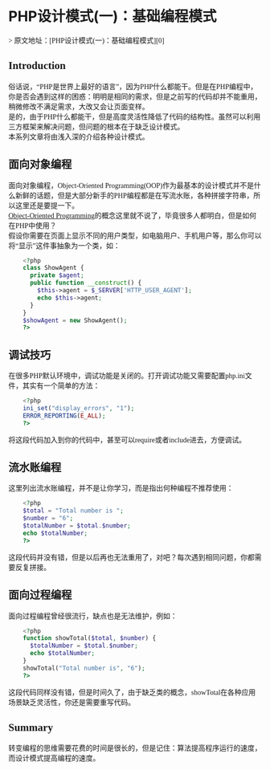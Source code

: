 # PHP设计模式(一)：基础编程模式

<font face=黑体>
> 原文地址：[PHP设计模式(一)：基础编程模式][0]

## Introduction

俗话说，“PHP是世界上最好的语言”，因为PHP什么都能干。但是在PHP编程中，你是否会遇到这样的困惑：明明是相同的需求，但是之前写的代码却并不能重用，稍微修改不满足需求，大改又会让页面变样。  
是的，由于PHP什么都能干，但是高度灵活性降低了代码的结构性。虽然可以利用三方框架来解决问题，但问题的根本在于缺乏设计模式。  
本系列文章将由浅入深的介绍各种设计模式。

## 面向对象编程

面向对象编程，Object-Oriented Programming(OOP)作为最基本的设计模式并不是什么新鲜的话题，但是大部分新手的PHP编程都是在写流水账，各种拼接字符串，所以这里还是要提一下。  
[Object-Oriented Programming][1]的概念这里就不说了，毕竟很多人都明白，但是如何在PHP中使用？  
假设你需要在页面上显示不同的用户类型，如电脑用户、手机用户等，那么你可以将“显示”这件事抽象为一个类，如：

```php
    <?php
    class ShowAgent {
      private $agent;
      public function __construct() {
        $this->agent = $_SERVER['HTTP_USER_AGENT'];
        echo $this->agent;
      }
    }
    $showAgent = new ShowAgent();
    ?>
```
## 调试技巧

在很多PHP默认环境中，调试功能是关闭的。打开调试功能又需要配置php.ini文件，其实有一个简单的方法：

```php
    <?php
    ini_set("display_errors", "1");
    ERROR_REPORTING(E_ALL);
    ?>
```
将这段代码加入到你的代码中，甚至可以require或者include进去，方便调试。

## 流水账编程

这里列出流水账编程，并不是让你学习，而是指出何种编程不推荐使用：

```php
    <?php
    $total = "Total number is ";
    $number = "6";
    $totalNumber = $total.$number;
    echo $totalNumber;
    ?>
```
这段代码并没有错，但是以后再也无法重用了，对吧？每次遇到相同问题，你都需要反复拼接。

## 面向过程编程

面向过程编程曾经很流行，缺点也是无法维护，例如：

```php
    <?php
    function showTotal($total, $number) {
      $totalNumber = $total.$number;
      echo $totalNumber;
    }
    showTotal("Total number is", "6");
    ?>
```
这段代码同样没有错，但是时间久了，由于缺乏类的概念，showTotal在各种应用场景缺乏灵活性，你还是需要重写代码。

## Summary

转变编程的思维需要花费的时间是很长的，但是记住：算法提高程序运行的速度，而设计模式提高编程的速度。

</font>

[0]: http://csprojectedu.com/2016/02/22/PHPDesignPatterns-1/
[1]: https://en.wikipedia.org/wiki/Object-oriented_programming
